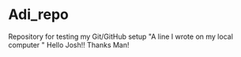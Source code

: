 # Adi_repo
Repository for testing my Git/GitHub setup
"A line I wrote on my local computer  " 
Hello Josh!!
Thanks Man!
